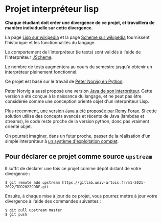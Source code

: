 # Projet interpréteur lisp

**Chaque étudiant doit créer une divergence de ce projet, et travaillera de manière individuelle sur cette divergence.**

La page [Lisp sur wikipedia](https://en.wikipedia.org/wiki/Lisp_%28programming_language%29) et la page [Scheme sur wikipedia](https://en.wikipedia.org/wiki/Scheme_%28programming_language%29) fournissent l'historique et les fonctionnalités du langage.

Le comportement de l'interpréteur (le tests) sont validés à l'aide de l'interpréteur [JScheme](http://jscheme.sourceforge.net/jscheme/main.html).

Le nombre de tests augmentera au cours du semestre jusqu'à obtenir un interpréteur pleinement fonctionnel.

Ce projet est basé sur le travail de [Peter Norvig en Python](http://norvig.com/lispy.html).

Peter Norvig a aussi proposé une version [Java de son interpréteur](http://norvig.com/jscheme.html). Cette version a été conçue à la naissance du langage, et ne peut pas être considérée comme une conception orienté objet d'un interpréteur Lisp.

Plus récemment, [une version Java a été proposée par Remy Forax](https://forax.github.io/2014-06-01-e733e6af6114eff55149-lispy_in_java.html). 
Si cette solution utilise des concepts avancés et récents de Java (lambdas et streams), le code reste proche de la version python, donc pas vraiment orienté objet.

On pourrait imaginer, dans un futur proche, passer de la réalisation d'un simple interpréteur à [un système d'exploitation complet](http://metamodular.com/lispos.pdf).

## Pour déclarer ce projet comme source `upstream`

Il suffit de déclarer une fois ce projet comme dépôt distant de votre divergence :

```
$ git remote add upstream https://gitlab.univ-artois.fr/m1-2021-2022/TDD2022CODE.git
```

Ensuite, à chaque mise à jour de ce projet, vous pourrez mettre à jour votre divergence
à l'aide des commandes suivantes :

```
$ git pull upstream master
$ git push
```


